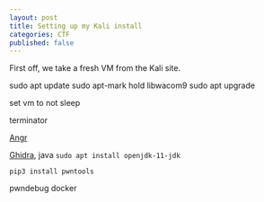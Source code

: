 ```yaml
---
layout: post
title: Setting up my Kali install
categories: CTF
published: false
---
```


First off, we take a fresh VM from the Kali site.

sudo apt update
sudo apt-mark hold libwacom9
sudo apt upgrade

set vm to not sleep

terminator

[Angr](angr_template)

[Ghidra](https://github.com/NationalSecurityAgency/ghidra/releases), java `sudo apt install openjdk-11-jdk`

`pip3 install pwntools`
    
pwndebug
docker
